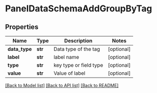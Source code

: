 # PanelDataSchemaAddGroupByTag

## Properties
Name | Type | Description | Notes
------------ | ------------- | ------------- | -------------
**data_type** | **str** | Data type of the tag | [optional] 
**label** | **str** | label name | [optional] 
**type** | **str** | key type or field type | [optional] 
**value** | **str** | Value of label | [optional] 

[[Back to Model list]](../README.md#documentation-for-models) [[Back to API list]](../README.md#documentation-for-api-endpoints) [[Back to README]](../README.md)


